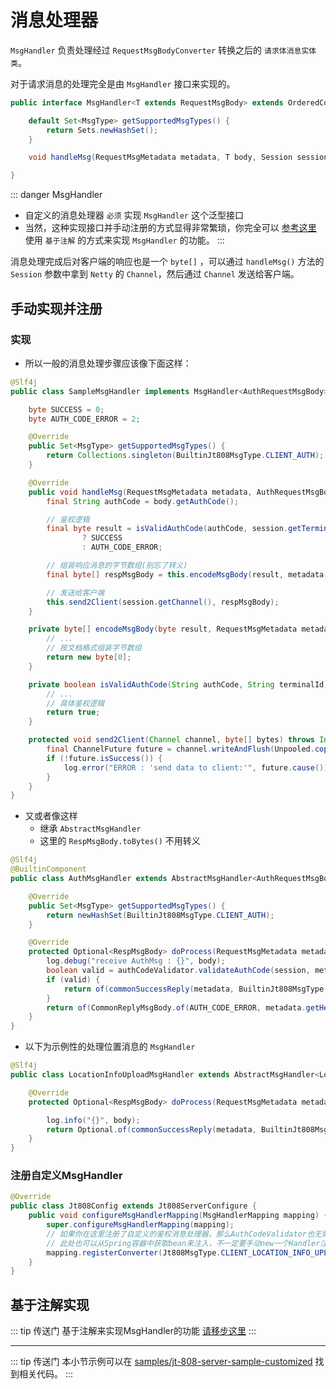 # 消息处理器

`MsgHandler` 负责处理经过 `RequestMsgBodyConverter` 转换之后的 `请求体消息实体类`。

对于请求消息的处理完全是由 `MsgHandler` 接口来实现的。

```java
public interface MsgHandler<T extends RequestMsgBody> extends OrderedComponent {

    default Set<MsgType> getSupportedMsgTypes() {
        return Sets.newHashSet();
    }

    void handleMsg(RequestMsgMetadata metadata, T body, Session session) throws IOException, InterruptedException;

}
```

::: danger MsgHandler
- 自定义的消息处理器 `必须` 实现 `MsgHandler` 这个泛型接口
- 当然，这种实现接口并手动注册的方式显得非常繁琐，你完全可以 [参考这里](../annotation-based-dev/msg-handler-register.md#@jt808requestmsghandlermapping) 使用 `基于注解` 的方式来实现 `MsgHandler` 的功能。
:::

消息处理完成后对客户端的响应也是一个 `byte[]` ，可以通过 `handleMsg()` 方法的 `Session` 参数中拿到 `Netty` 的 `Channel`，然后通过 `Channel` 发送给客户端。

## 手动实现并注册

### 实现

- 所以一般的消息处理步骤应该像下面这样：

```java
@Slf4j
public class SampleMsgHandler implements MsgHandler<AuthRequestMsgBody> {

    byte SUCCESS = 0;
    byte AUTH_CODE_ERROR = 2;

    @Override
    public Set<MsgType> getSupportedMsgTypes() {
        return Collections.singleton(BuiltinJt808MsgType.CLIENT_AUTH);
    }

    @Override
    public void handleMsg(RequestMsgMetadata metadata, AuthRequestMsgBody body, Session session) throws IOException, InterruptedException {
        final String authCode = body.getAuthCode();

        // 鉴权逻辑
        final byte result = isValidAuthCode(authCode, session.getTerminalId())
                ? SUCCESS
                : AUTH_CODE_ERROR;

        // 组装响应消息的字节数组(别忘了转义)
        final byte[] respMsgBody = this.encodeMsgBody(result, metadata, session);

        // 发送给客户端
        this.send2Client(session.getChannel(), respMsgBody);
    }

    private byte[] encodeMsgBody(byte result, RequestMsgMetadata metadata, Session session) {
        // ...
        // 按文档格式组装字节数组
        return new byte[0];
    }

    private boolean isValidAuthCode(String authCode, String terminalId) {
        // ...
        // 具体鉴权逻辑
        return true;
    }

    protected void send2Client(Channel channel, byte[] bytes) throws InterruptedException {
        final ChannelFuture future = channel.writeAndFlush(Unpooled.copiedBuffer(bytes)).sync();
        if (!future.isSuccess()) {
            log.error("ERROR : 'send data to client:'", future.cause());
        }
    }
}
```

- 又或者像这样
    - 继承 `AbstractMsgHandler`
    - 这里的 `RespMsgBody.toBytes()` 不用转义

```java
@Slf4j
@BuiltinComponent
public class AuthMsgHandler extends AbstractMsgHandler<AuthRequestMsgBody> {

    @Override
    public Set<MsgType> getSupportedMsgTypes() {
        return newHashSet(BuiltinJt808MsgType.CLIENT_AUTH);
    }

    @Override
    protected Optional<RespMsgBody> doProcess(RequestMsgMetadata metadata, AuthRequestMsgBody body, Session session) {
        log.debug("receive AuthMsg : {}", body);
        boolean valid = authCodeValidator.validateAuthCode(session, metadata, body);
        if (valid) {
            return of(commonSuccessReply(metadata, BuiltinJt808MsgType.CLIENT_AUTH));
        }
        return of(CommonReplyMsgBody.of(AUTH_CODE_ERROR, metadata.getHeader().getFlowId(), BuiltinJt808MsgType.CLIENT_AUTH));
    }
}
```

- 以下为示例性的处理位置消息的 `MsgHandler`

```java
@Slf4j
public class LocationInfoUploadMsgHandler extends AbstractMsgHandler<LocationUploadMsgBody> {

    @Override
    protected Optional<RespMsgBody> doProcess(RequestMsgMetadata metadata, LocationUploadMsgBody body, Session session) {

        log.info("{}", body);
        return Optional.of(commonSuccessReply(metadata, BuiltinJt808MsgType.CLIENT_LOCATION_INFO_UPLOAD));
    }
}
```

### 注册自定义MsgHandler

```java
@Override
public class Jt808Config extends Jt808ServerConfigure { 
    public void configureMsgHandlerMapping(MsgHandlerMapping mapping) {
        super.configureMsgHandlerMapping(mapping);
        // 如果你在这里注册了自定义的鉴权消息处理器，那么AuthCodeValidator也无需提供了
        // 此处也可以从Spring容器中获取bean来注入，不一定要手动new一个Handler注册
        mapping.registerConverter(Jt808MsgType.CLIENT_LOCATION_INFO_UPLOAD, new LocationUploadMsgBodyConverter2());
    }
}
```

## 基于注解实现

::: tip 传送门
基于注解来实现MsgHandler的功能 [请移步这里](../annotation-based-dev/msg-handler-register.md#@Jt808RequestMsgHandlerMapping)
:::

---

::: tip 传送门
本小节示例可以在 [samples/jt-808-server-sample-customized](https://github.com/hylexus/jt-framework/tree/master/samples/jt-808-server-sample-customized) 找到相关代码。
:::